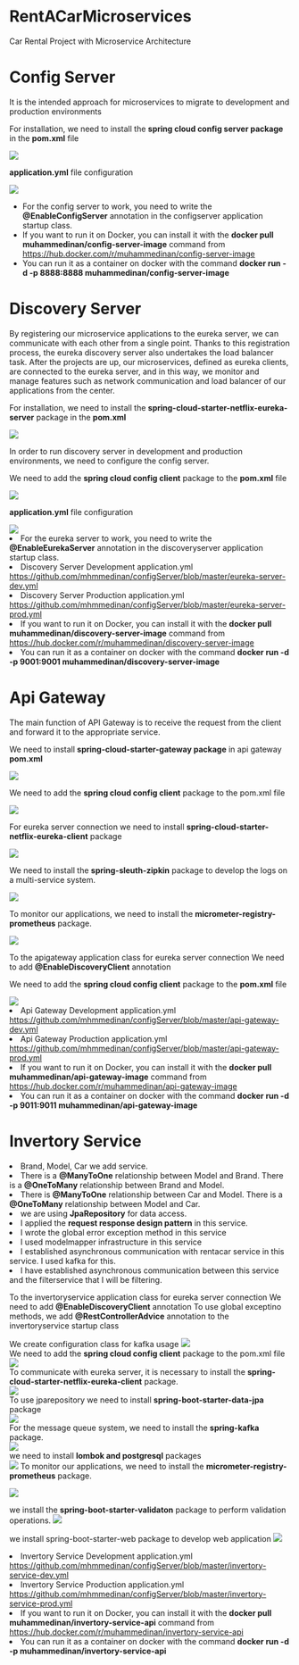 # RentACarMicroservices
Car Rental Project with Microservice Architecture

# Config Server

It is the intended approach for microservices to migrate to development and production environments

For installation, we need to install the <b>spring cloud config server package</b> in the <b>pom.xml</b> file

<img src="https://github.com/mhmmedinan/rentACarMicroservices/blob/master/microservicesimages/configserverpom.png" width="auto">

<b>application.yml</b> file configuration

<img src="https://github.com/mhmmedinan/rentACarMicroservices/blob/master/microservicesimages/configserverapplication.png" width="auto">

<ul>

<li>For the config server to work, you need to write the <b>@EnableConfigServer</b> annotation in the configserver application startup class.</li>
<li>If you want to run it on Docker, you can install it with the <b>docker pull muhammedinan/config-server-image</b> command from <a href="https://hub.docker.com/r/muhammedinan/config-server-image">https://hub.docker.com/r/muhammedinan/config-server-image</a></li>
<li>You can run it as a container on docker with the command <b>docker run -d -p 8888:8888  muhammedinan/config-server-image</b> </li>
</ul>


# Discovery Server

By registering our microservice applications to the eureka server, we can communicate with each other from a single point. Thanks to this registration process, the eureka discovery server also undertakes the load balancer task. After the projects are up, our microservices, defined as eureka clients, are connected to the eureka server, and in this way, we monitor and manage features such as network communication and load balancer of our applications from the center.

For installation, we need to install the <b>spring-cloud-starter-netflix-eureka-server</b> package in the <b>pom.xml</b>

<img src="https://github.com/mhmmedinan/rentACarMicroservices/blob/master/microservicesimages/discoveryserverpom.png" width="auto">

In order to run discovery server in development and production environments, we need to configure the config server.

We need to add the <b>spring cloud config client</b> package to the <b>pom.xml</b> file

<img src="https://github.com/mhmmedinan/rentACarMicroservices/blob/master/microservicesimages/discoveryserverpom1.png" width="auto">

<b>application.yml</b> file configuration

<img src="https://github.com/mhmmedinan/rentACarMicroservices/blob/master/microservicesimages/discoveryapplication.png" width="auto">

<li>For the eureka server to work, you need to write the <b>@EnableEurekaServer</b> annotation in the discoveryserver application startup class.</li>
<li>Discovery Server Development application.yml <a href="https://github.com/mhmmedinan/configServer/blob/master/eureka-server-dev.yml">https://github.com/mhmmedinan/configServer/blob/master/eureka-server-dev.yml</a></li>
<li>Discovery Server Production application.yml <a href="https://github.com/mhmmedinan/configServer/blob/master/eureka-server-prod.yml">https://github.com/mhmmedinan/configServer/blob/master/eureka-server-prod.yml</a></li>

<li>If you want to run it on Docker, you can install it with the <b>docker pull muhammedinan/discovery-server-image</b> command from <a href="https://hub.docker.com/r/muhammedinan/discovery-server-image">https://hub.docker.com/r/muhammedinan/discovery-server-image </a></li>
<li>You can run it as a container on docker with the command <b>docker run -d -p 9001:9001 muhammedinan/discovery-server-image</b> </li>

# Api Gateway

The main function of API Gateway is to receive the request from the client and forward it to the appropriate service.

We need to install <b>spring-cloud-starter-gateway package</b> in api gateway <b>pom.xml</b>

<img src="https://github.com/mhmmedinan/rentACarMicroservices/blob/master/microservicesimages/apigatewaypom1.png" width="auto">

We need to add the <b>spring cloud config client</b> package to the pom.xml file

<img src="https://github.com/mhmmedinan/rentACarMicroservices/blob/master/microservicesimages/apigatewaypom2.png" width="auto">

For eureka server connection we need to install <b>spring-cloud-starter-netflix-eureka-client</b> package
  
<img src="https://github.com/mhmmedinan/rentACarMicroservices/blob/master/microservicesimages/apigatewaypom3.png" width="auto">

We need to install the <b>spring-sleuth-zipkin</b> package to develop the logs on a multi-service system.

<img src="https://github.com/mhmmedinan/rentACarMicroservices/blob/master/microservicesimages/apizipkin.png" width="auto">

To monitor our applications, we need to install the <b>micrometer-registry-prometheus</b> package.

<img src="https://github.com/mhmmedinan/rentACarMicroservices/blob/master/microservicesimages/apiprometheus.png" width="auto">

To the apigateway application class for eureka server connection We need to add <b>@EnableDiscoveryClient</b> annotation

We need to add the <b>spring cloud config client</b> package to the <b>pom.xml</b> file

<img src="https://github.com/mhmmedinan/rentACarMicroservices/blob/master/microservicesimages/apiconfig.png" width="auto">

<li>Api Gateway Development application.yml <a href="https://github.com/mhmmedinan/configServer/blob/master/api-gateway-dev.yml">https://github.com/mhmmedinan/configServer/blob/master/api-gateway-dev.yml</a></li>
<li>Api Gateway Production application.yml <a href="https://github.com/mhmmedinan/configServer/blob/master/api-gateway-prod.yml">https://github.com/mhmmedinan/configServer/blob/master/api-gateway-prod.yml</a></li>

<li>If you want to run it on Docker, you can install it with the <b>docker pull muhammedinan/api-gateway-image</b> command from <a href="https://hub.docker.com/r/muhammedinan/api-gateway-image">https://hub.docker.com/r/muhammedinan/api-gateway-image </a></li>
<li>You can run it as a container on docker with the command <b>docker run -d -p 9011:9011 muhammedinan/api-gateway-image</b> </li>


# Invertory Service

<li>Brand, Model, Car we add service.</li>
<li>There is a <b>@ManyToOne</b> relationship between Model and Brand. There is a <b>@OneToMany</b> relationship between Brand and Model.</li>
<li>There is <b>@ManyToOne</b> relationship between Car and Model. There is a <b>@OneToMany</b> relationship between Model and Car.</li>
<li>we are using <b>JpaRepository</b> for data access.</li>
<li>I applied the <b>request response design pattern</b> in this service.</li>
<li>I wrote the global error exception method in this service</li>
<li>I used modelmapper infrastructure in this service</li>
<li>I established asynchronous communication with rentacar service in this service. I used kafka for this.</li>
<li>I have established asynchronous communication between this service and the filterservice that I will be filtering.</li>

To the invertoryservice application class for eureka server connection We need to add <b>@EnableDiscoveryClient</b> annotation
To use global exceptino methods, we add <b>@RestControllerAdvice</b> annotation to the invertoryservice startup class

We create configuration class for kafka usage
<img src="https://github.com/mhmmedinan/rentACarMicroservices/blob/master/microservicesimages/invertorykafkaconf.png" width="auto">
<br/>
We need to add the <b>spring cloud config client</b> package to the pom.xml file
<br/>
<img src="https://github.com/mhmmedinan/rentACarMicroservices/blob/master/microservicesimages/invertoryconfig.png" width="auto">
<br/>
To communicate with eureka server, it is necessary to install the <b>spring-cloud-starter-netflix-eureka-client</b> package.
<br/>
<img src="https://github.com/mhmmedinan/rentACarMicroservices/blob/master/microservicesimages/invertoryeureka.png" width="auto">
<br/>
To use jparepository we need to install <b>spring-boot-starter-data-jpa</b> package
<br/>
<img src="https://github.com/mhmmedinan/rentACarMicroservices/blob/master/microservicesimages/invertoryjpa.png" width="auto">
<br/>
For the message queue system, we need to install the <b>spring-kafka</b> package.
<br/>
<img src="https://github.com/mhmmedinan/rentACarMicroservices/blob/master/microservicesimages/invertorykafka.png" width="auto">
<br/>
we need to install <b>lombok and postgresql</b> packages
<br/>
<img src="https://github.com/mhmmedinan/rentACarMicroservices/blob/master/microservicesimages/invertorylombokpostgre.png" width="auto">
To monitor our applications, we need to install the <b>micrometer-registry-prometheus</b> package.

<img src="https://github.com/mhmmedinan/rentACarMicroservices/blob/master/microservicesimages/apiprometheus.png" width="auto">

we install the <b>spring-boot-starter-validaton</b> package to perform validation operations.
<img src="https://github.com/mhmmedinan/rentACarMicroservices/blob/master/microservicesimages/invertoryvalidation.png" width="auto">

we install spring-boot-starter-web package to develop web application
<img src="https://github.com/mhmmedinan/rentACarMicroservices/blob/master/microservicesimages/invertoryweb.png" width="auto">

<li>Invertory Service Development application.yml <a href="https://github.com/mhmmedinan/configServer/blob/master/invertory-service-dev.yml">https://github.com/mhmmedinan/configServer/blob/master/invertory-service-dev.yml</a></li>
<li>Invertory Service Production application.yml <a href="https://github.com/mhmmedinan/configServer/blob/master/api-gateway-prod.yml">https://github.com/mhmmedinan/configServer/blob/master/invertory-service-prod.yml</a></li>

<li>If you want to run it on Docker, you can install it with the <b>docker pull muhammedinan/invertory-service-api</b> command from <a href="https://hub.docker.com/r/muhammedinan/invertory-service-api">https://hub.docker.com/r/muhammedinan/invertory-service-api</a></li>
<li>You can run it as a container on docker with the command <b>docker run -d -p muhammedinan/invertory-service-api</b> </li>
